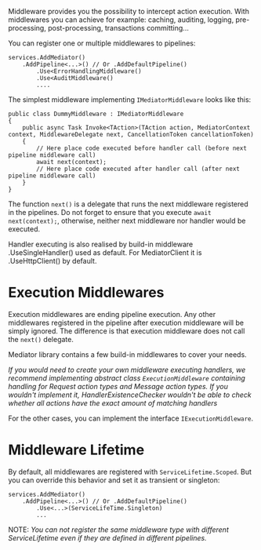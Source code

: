 Middleware provides you the possibility to intercept action execution. With middlewares you can achieve for example: caching, auditing, logging, pre-processing, post-processing, transactions committing...

You can register one or multiple middlewares to pipelines:
``` 
services.AddMediator()
    .AddPipeline<...>() // Or .AddDefaultPipeline()
        .Use<ErrorHandlingMiddleware()
        .Use<AuditMiddleware()
        ....
```

The simplest middleware implementing `IMediatorMiddleware` looks like this:
```
public class DummyMiddleware : IMediatorMiddleware
{
    public async Task Invoke<TAction>(TAction action, MediatorContext context, MiddlewareDelegate next, CancellationToken cancellationToken)
    {
        // Here place code executed before handler call (before next pipeline middleware call)
        await next(context);
        // Here place code executed after handler call (after next pipeline middleware call)
    }
}
```
The function `next()` is a delegate that runs the next middleware registered in the pipelines.
Do not forget to ensure that you execute `await next(context);`, otherwise, neither next middleware nor handler would be executed.

Handler executing is also realised by build-in middleware .UseSingleHandler() used as default. For MediatorClient it is .UseHttpClient() by default.

# Execution Middlewares
Execution middlewares are ending pipeline execution. Any other middlewares registered in the pipeline after execution middleware will be simply ignored. 
The difference is that execution middleware does not call the `next()` delegate.

Mediator library contains a few build-in middlewares to cover your needs. 

_If you would need to create your own middleware executing handlers, we recommend implementing abstract class `ExecutionMiddleware` containing handling for Request action types and Message action types. If you wouldn't implement it, HandlerExistenceChecker wouldn't be able to check whether all actions have the exact amount of matching handlers_

For the other cases, you can implement the interface `IExecutionMiddleware`.

# Middleware Lifetime
By default, all middlewares are registered with `ServiceLifetime.Scoped`. But you can override this behavior and set it as transient or singleton:
``` 
services.AddMediator()
    .AddPipeline<...>() // Or .AddDefaultPipeline()
        .Use<...>(ServiceLifeTime.Singleton)
        ...
```
NOTE: _You can not register the same middleware type with different ServiceLifetime even if they are defined in different pipelines._